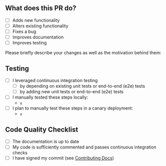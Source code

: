 ## What does this PR do?

- [ ] Adds new functionality
- [ ] Alters existing functionality
- [ ] Fixes a bug
- [ ] Improves documentation
- [ ] Improves testing

Please briefly describe your changes as well as the motivation behind them:

## Testing

- [ ] I leveraged continuous integration testing
    - [ ] by depending on existing unit tests or end-to-end (e2e) tests
    - [ ] by adding new unit tests or end-to-end (e2e) tests
- [ ] I manually tested these steps locally:
    - `x`
- [ ] I plan to manually test these steps in a canary deployment:
    - `x`

## Code Quality Checklist

- [ ] The documentation is up to date
- [ ] My code is sufficiently commented and passes continuous integration checks
- [ ] I have signed my commit (see [Contributing Docs](../CONTRIBUTING.md))
